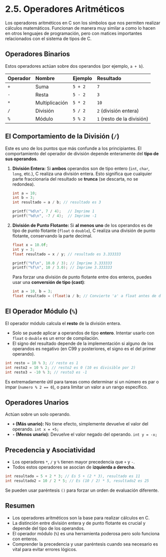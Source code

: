 # 2.5. Operadores Aritméticos

Los operadores aritméticos en C son los símbolos que nos permiten realizar cálculos matemáticos. Funcionan de manera muy similar a como lo hacen en otros lenguajes de programación, pero con matices importantes relacionados con el sistema de tipos de C.

## Operadores Binarios

Estos operadores actúan sobre dos operandos (por ejemplo, `a + b`).

| Operador | Nombre         | Ejemplo | Resultado                  |
| :------- | :------------- | :------ | :------------------------- |
| `+`      | Suma           | `5 + 2` | `7`                        |
| `-`      | Resta          | `5 - 2` | `3`                        |
| `*`      | Multiplicación | `5 * 2` | `10`                       |
| `/`      | División       | `5 / 2` | `2` (división entera)      |
| `%`      | Módulo         | `5 % 2` | `1` (resto de la división) |

## El Comportamiento de la División (`/`)

Este es uno de los puntos que más confunde a los principiantes. El comportamiento del operador de división depende enteramente del **tipo de sus operandos**.

1.  **División Entera:** Si **ambos** operandos son de tipo entero (`int`, `char`, `long`, etc.), C realiza una división entera. Esto significa que cualquier parte fraccionaria del resultado se **trunca** (se descarta, no se redondea).

    ```c
    int a = 10;
    int b = 3;
    int resultado = a / b; // resultado es 3

    printf("%d\n", 7 / 4);   // Imprime 1
    printf("%d\n", -7 / 4);  // Imprime -1
    ```

2.  **División de Punto Flotante:** Si **al menos uno** de los operandos es de tipo de punto flotante (`float` o `double`), C realiza una división de punto flotante, conservando la parte decimal.

    ```c
    float x = 10.0f;
    int y = 3;
    float resultado = x / y; // resultado es 3.333333

    printf("%f\n", 10.0 / 3); // Imprime 3.333333
    printf("%f\n", 10 / 3.0); // Imprime 3.333333
    ```

    Para forzar una división de punto flotante entre dos enteros, puedes usar una **conversión de tipo (cast)**:

    ```c
    int a = 10, b = 3;
    float resultado = (float)a / b; // Convierte 'a' a float antes de dividir
    ```

## El Operador Módulo (`%`)

El operador módulo calcula el **resto** de la división entera.

- Solo se puede aplicar a operandos de tipo **entero**. Intentar usarlo con `float` o `double` es un error de compilación.
- El signo del resultado depende de la implementación si alguno de los operandos es negativo (en C99 y posteriores, el signo es el del primer operando).

```c
int resto = 10 % 3; // resto es 1
int resto2 = 10 % 2; // resto2 es 0 (10 es divisible por 2)
int resto3 = -10 % 3; // resto3 es -1
```

Es extremadamente útil para tareas como determinar si un número es par o impar (`numero % 2 == 0`), o para limitar un valor a un rango específico.

## Operadores Unarios

Actúan sobre un solo operando.

- **`+` (Más unario):** No tiene efecto, simplemente devuelve el valor del operando. `int x = +5;`
- **`-` (Menos unario):** Devuelve el valor negado del operando. `int y = -x;`

## Precedencia y Asociatividad

- Los operadores `*`, `/` y `%` tienen mayor precedencia que `+` y `-`.
- Todos estos operadores se asocian de **izquierda a derecha**.

```c
int resultado = 5 + 2 * 3; // Es 5 + (2 * 3), resultado es 11
int resultado2 = 10 / 2 * 5; // Es (10 / 2) * 5, resultado2 es 25
```

Se pueden usar paréntesis `()` para forzar un orden de evaluación diferente.

## Resumen

- Los operadores aritméticos son la base para realizar cálculos en C.
- La distinción entre división entera y de punto flotante es crucial y depende del tipo de los operandos.
- El operador módulo (`%`) es una herramienta poderosa pero solo funciona con enteros.
- Comprender la precedencia y usar paréntesis cuando sea necesario es vital para evitar errores lógicos.
